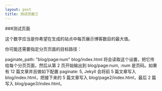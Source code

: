 ```yaml
---
layout: post
title: 测试页面三
---
```


###测试页面

这个数字应当是你希望在生成的站点中每页展示博客数目的最大值。

你可能还需要指定分页页面的目标路径：

paginate_path: "blog/page:num"
blog/index.html 将会读取这个设置，把它传给每个分页页面，然后从第 2 页开始输出到 blog/page:num, :num 是页码。如果有 12 篇文章并且做如下配置 paginate: 5, Jekyll 会将前 5 篇文章写入 blog/index.html，把接下来的 5 篇文章写入 blog/page2/index.html，最后 2 篇写入 blog/page3/index.html。